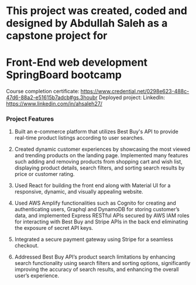 
# This project was created, coded and designed by Abdullah Saleh as a capstone project for
# Front-End web development SpringBoard bootcamp

Course completion certificate: https://www.credential.net/0298e623-488c-47d6-88a2-e51615b7adcb#gs.3houbr
Deployed project: 
LinkedIn: https://www.linkedin.com/in/ahsaleh27/

### Project Features

1. Built an e-commerce platform that utilizes Best Buy's API to provide real-time product listings according
   to user searches.

2. Created dynamic customer experiences by showcasing the most viewed and trending products on the landing page.
   Implemented many features such adding and removing products from shopping cart and wish list, displaying product details,
   search filters, and sorting search results by price or customer rating.

3. Used React for building the front end along with Material UI for a responsive, dynamic, and visually appealing website.

4. Used AWS Amplify functionalities such as Cognito for creating and authenticating users, Graphql and DynamoDB for storing
   customer’s data, and implemented Express RESTful APIs secured by AWS IAM roles for interacting with Best Buy and Stripe
   APIs in the back end eliminating the exposure of secret API keys.

5. Integrated a secure payment gateway using Stripe for a seamless checkout.

6. Addressed Best Buy API’s product search limitations by enhancing search functionality using search filters and sorting options,
   significantly improving the accuracy of search results, and enhancing the overall user’s experience.

